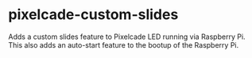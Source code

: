 # pixelcade-custom-slides
Adds a custom slides feature to Pixelcade LED running via Raspberry Pi. This also adds an auto-start feature to the bootup of the Raspberry Pi.
